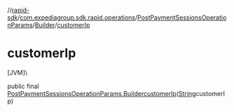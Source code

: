 //[rapid-sdk](../../../../index.md)/[com.expediagroup.sdk.rapid.operations](../../index.md)/[PostPaymentSessionsOperationParams](../index.md)/[Builder](index.md)/[customerIp](customer-ip.md)

# customerIp

[JVM]\

public final [PostPaymentSessionsOperationParams.Builder](index.md)[customerIp](customer-ip.md)([String](https://docs.oracle.com/javase/8/docs/api/java/lang/String.html)customerIp)
